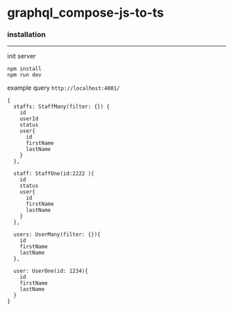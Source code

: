 # graphql_compose-js-to-ts

### installation

---

init server

```
npm install
npm run dev
```

example query `http://localhost:4001/`

```
{
  staffs: StaffMany(filter: {}) {
    id
    userId
    status
    user{
      id
      firstName
      lastName
    }
  },

  staff: StaffOne(id:2222 ){
    id
    status
    user{
      id
      firstName
      lastName
    }
  },

  users: UserMany(filter: {}){
    id
    firstName
    lastName
  },

  user: UserOne(id: 1234){
    id
    firstName
    lastName
  }
}

```
